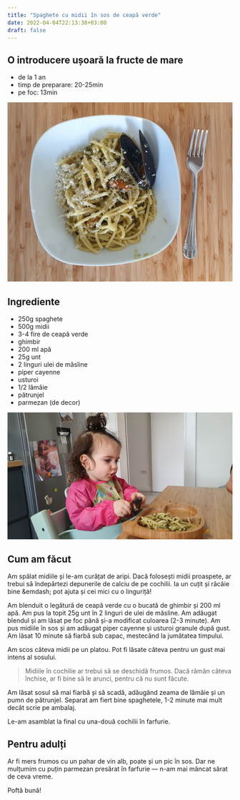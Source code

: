```yaml
---
title: "Spaghete cu midii în sos de ceapă verde"
date: 2022-04-04T22:13:38+03:00
draft: false
---
```


## O introducere ușoară la fructe de mare

- de la 1 an
- timp de preparare: 20-25min
- pe foc: 13min

![Spaghete cu midii si sos de ceapa, plus o cochilie in farfurie](cover.jpg)

## Ingrediente

- 250g spaghete
- 500g midii
- 3-4 fire de ceapă verde
- ghimbir
- 200 ml apă
- 25g unt
- 2 linguri ulei de măsline
- piper cayenne
- usturoi
- 1/2 lămâie
- pătrunjel
- parmezan (de decor)

![Mili desface o cochilie](mili-scoici.jpg)

## Cum am făcut

Am spălat midiile și le-am curățat de aripi. Dacă folosești midii proaspete, ar trebui să îndepărtezi depunerile de calciu de pe cochilii. Ia un cuțit și râcâie bine &emdash; pot ajuta și cei mici cu o linguriță!

Am blenduit o legătură de ceapă verde cu o bucată de ghimbir și 200 ml apă.
Am pus la topit 25g unt în 2 linguri de ulei de măsline.
Am adăugat blendul și am lăsat pe foc până și-a modificat culoarea (2-3 minute).
Am pus midiile în sos și am adăugat piper cayenne și usturoi granule după gust.
Am lăsat 10 minute să fiarbă sub capac, mestecând la jumătatea timpului.

Am scos câteva midii pe un platou. Pot fi lăsate câteva pentru un gust mai intens al sosului.

> Midiile în cochilie ar trebui să se deschidă frumos. Dacă rămân câteva închise, ar fi bine să le arunci, pentru că nu sunt făcute.

Am lăsat sosul să mai fiarbă și să scadă, adăugând zeama de lămâie și un pumn de pătrunjel.
Separat am fiert bine spaghetele, 1-2 minute mai mult decât scrie pe ambalaj.

Le-am asamblat la final cu una-două cochilii în farfurie.

## Pentru adulți

Ar fi mers frumos cu un pahar de vin alb, poate și un pic în sos. Dar ne mulțumim cu puțin parmezan presărat în farfurie &mdash; n-am mai mâncat sărat de ceva vreme.

Poftă bună!
